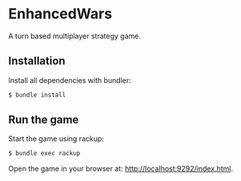 # EnhancedWars

A turn based multiplayer strategy game.

## Installation

Install all dependencies with bundler:

```bash
$ bundle install
```

## Run the game

Start the game using rackup:

```bash
$ bundle exec rackup
```

Open the game in your browser at: [http://localhost:9292/index.html](http://localhost:9292/index.html).